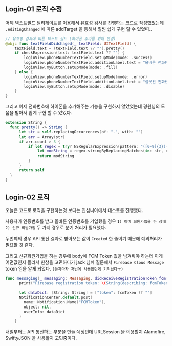 ## Login-01 로직 수정

어제 텍스트필드 딜리게이트를 이용해서 유효성 검사를 진행하는 코드르 작성했었는데 `.editingChanged` 에 따른 addTarget 을 통해서 훨씬 쉽게 구현 할 수 있었따..

```swift
// 유효성 검사에 따른 텍스트 필드 (하이폰 추가를 위해 변경)
@objc func textFieldDidchaged(_ textField: UITextField) {
    textField.text = (textField.text ?? "").pretty()
    if checkExpression(text: textField.text ?? "") {
        loginView.phoneNumberTextField.setupMode(mode: .success)
        loginView.phoneNumberTextField.additionLabel.text = "올바른 전화번호 입니다"
        loginView.myButton.setupMode(mode: .fill)
    } else {
        loginView.phoneNumberTextField.setupMode(mode: .error)
        loginView.phoneNumberTextField.additionLabel.text = "잘못된 전화번호 입니다"
        loginView.myButton.setupMode(mode: .disable)
    }
}
```

그리고 어제 전화번호에 하이폰을 추가해주는 기능을 구현하지 않았었는데 경원님의 도움을 받아서 쉽게 구현 할 수 있었다.
```swift
extension String {
  func pretty() -> String {
      let str = self.replacingOccurrences(of: "-", with: "")
      let arr = Array(str)
      if arr.count > 3 {
          if let regex = try? NSRegularExpression(pattern: "([0-9]{3})([0-9]{4})([0-9]{4})", options: .caseInsensitive) {
              let modString = regex.stringByReplacingMatches(in: str, options: [], range: NSRange(str.startIndex..., in: str), withTemplate: "$1-$2-$3")
              return modString
          }
      }
      return self
  }
}

```

## Login-02 로직

오늘은 코드로 로직을 구현하는것 보다는 인섬니아에서 테스트를 진행했다.

사용자가 인증번호를 받고 올바른 인증번호를 기입했을 경우 `1) 이미 회원가입을 한 상태 2) 신규 회원가입` 두 가지 경우로 분기 처리가 필요했다.

두번쨰의 경우 API 통신 결과로 받아오는 값이 `Created` 한 줄이기 때문에 예외처리가 필요할 것 같다.

그리고 신규회원가입을 하는 경우에 body에 FCM Token 값을 넘겨줘야 하는데 이게 어떤값인지 몰라서 한참을 고민하다가 jack 님께 질문해서 `Firebase Cloud Message` token 임을 알게 되었다.
`(듣자마자 저번에 사용했던게 기억났다ㅜ)`

```swift
func messaging(_ messaging: Messaging, didReceiveRegistrationToken fcmToken: String?) {
      print("Firebase registration token: \(String(describing: fcmToken))")

      let dataDict: [String: String] = ["token": fcmToken ?? ""]
      NotificationCenter.default.post(
        name: Notification.Name("FCMToken"),
        object: nil,
        userInfo: dataDict
      )
    }
```

내일부터는 API 통신하는 부분을 만들 예정인데 URLSession 을 이용할지 Alamofire, SwiftyJSON 을 사용할지 고민중이다.
